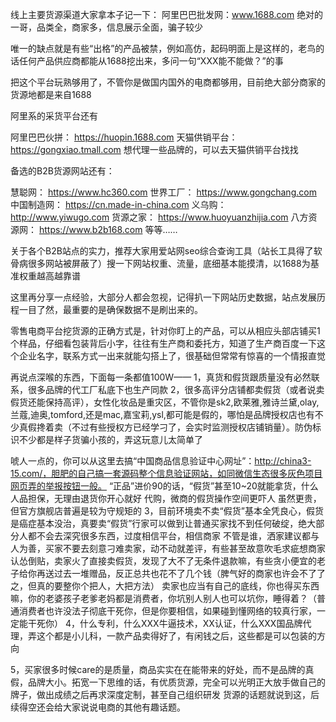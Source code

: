 线上主要货源渠道大家拿本子记一下：
阿里巴巴批发网：www.1688.com
绝对的一哥，品类全，商家多，信息展示全面，骗子较少

唯一的缺点就是有些“出格”的产品被禁，例如高仿，起码明面上是这样的，老鸟的话任何产品供应商都能从1688挖出来，多问一句“XXX能不能做？”的事

把这个平台玩熟够用了，不管你是做国内国外的电商都够用，目前绝大部分商家的货源地都是来自1688

阿里系的采货平台还有

阿里巴巴伙拼：
https://huopin.1688.com
天猫供销平台：
https://gongxiao.tmall.com
想代理一些品牌的，可以去天猫供销平台找找


备选的B2B货源网站还有：

慧聪网：
https://www.hc360.com
世界工厂：
https://www.gongchang.com
中国制造网：
https://cn.made-in-china.com
义乌购：
http://www.yiwugo.com
货源之家：
https://www.huoyuanzhijia.com
八方资源网：
https://www.b2b168.com
等等……

关于各个B2B站点的实力，推荐大家用爱站网seo综合查询工具（站长工具得了软骨病很多网站被屏蔽了）搜一下网站权重、流量，底细基本能摸清，以1688为基准权重越高越靠谱


这里再分享一点经验，大部分人都会忽视，记得扒一下网站历史数据，站点发展历程一目了然，最重要的是确保数据不是刷出来的。


零售电商平台挖货源的正确方式是，针对你盯上的产品，可以从相应头部店铺买1个样品，仔细看包装背后小字，往往有生产商和委托方，知道了生产商百度一下这个企业名字，联系方式一出来就能勾搭上了，很基础但常常有惊喜的一个情报直觉


再说点深喉的东西，下面每一条都值100W——
1，真货和假货跟质量没有必然联系，很多品牌的代工厂私底下也生产同款
2，很多高评分店铺都卖假货（或者说卖假货还能保持高评），女性化妆品是重灾区，不管你是sk2,欧莱雅,雅诗兰黛,olay,兰蔻,迪奥,tomford,还是mac,嘉宝莉,ysl,都可能是假的，哪怕是品牌授权店也有不少真假搀着卖（不过有些授权方已经学刁了，会实时监测授权店铺销量）。防伪标识不少都是样子货骗小孩的，弄这玩意儿太简单了

唬人一点的，你可以从这里去搞“中国商品信息验证中心网址”：http://china3-15.com/，胆肥的自己搞一套源码整个信息验证网站，如同微信生态很多灰色项目网页弄的举报按钮一般。
“正品”进价90的话，“假货”甚至10~20就能拿货，什么人品担保，无理由退货你开心就好
代购，微商的假货操作空间更吓人
虽然更贵，但官方旗舰店普遍是较为守规矩的
3，目前环境卖不卖“假货”基本全凭良心，假货是癌症基本没治，真要卖“假货”行家可以做到让普通买家找不到任何破绽，绝大部分人都不会去深究很多东西，过度相信平台，相信商家
不管是谁，洒家建议都与人为善，买家不要去刻意刁难卖家，动不动就差评，有些甚至故意吹毛求疵想商家认怂倒贴，卖家火了直接卖假货，发现了大不了无条件退款嘛，有些贪小便宜的老子给你再送过去一堆赠品，反正总共也花不了几个钱（脾气好的商家也许会不了了之，但真的要整你个把人，大把方法）
卖家也应当有自己的底线，你也得买东西嘛，你的老婆孩子老爹老妈都是消费者，你坑别人别人也可以坑你，睡得着？（普通消费者也许没法子彻底干死你，但是你要相信，如果碰到懂网络的较真行家，一定能干死你）
4，什么专利，什么XXX牛逼技术，XX认证，什么XXX国品牌代理，弄这个都是小儿科，一款产品卖得好了，有闲钱之后，这些都是可以包装的方向

5，买家很多时候care的是质量，商品实实在在能带来的好处，而不是品牌的真假，品牌大小。拓宽一下思维的话，有优质货源，完全可以光明正大放手做自己的牌子，做出成绩之后再求深度定制，甚至自己组织研发
货源的话题就说到这，后续得空还会给大家说说电商的其他有趣话题。
